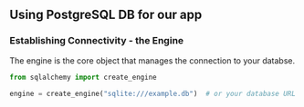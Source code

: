 ## Using PostgreSQL DB for our app

### Establishing Connectivity - the Engine

The engine is the core object that manages the connection to your databse.

```python
from sqlalchemy import create_engine

engine = create_engine("sqlite:///example.db")  # or your database URL
```
